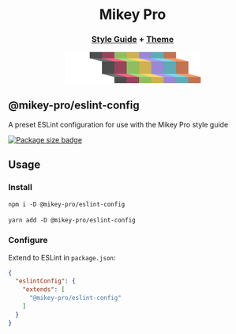 <div width="100%" align="center">
  <h1>
    <b>Mikey Pro</b>
  </h1>
  <h3>
    <a href="https://github.com/mikey-pro/style-guide">Style Guide</a>
    +
    <a href="https://github.com/mikey-pro/theme">Theme</a>
  </h3>
  <a href="https://github.com/mikey-pro">
    <img src="mikey-pro-logo.png" style="width: 275px" alt="Mikey Pro Logo" />
  </a>
  <br />
</div>

## **@mikey-pro/eslint-config**

A preset ESLint configuration for use with the Mikey Pro style guide

<a href="https://www.npmjs.com/package/@mikey-pro/eslint-config"><img src="https://img.shields.io/bundlephobia/min/@mikey-pro/eslint-config?color=9987d8&label=package%20size&logo=ok&style=for-the-badge" alt="Package size badge" width="20%" /></a>

## Usage

### Install

```shell
npm i -D @mikey-pro/eslint-config

yarn add -D @mikey-pro/eslint-config
```

### Configure

Extend to ESLint in `package.json`:

```json
{
  "eslintConfig": {
    "extends": [
      "@mikey-pro/eslint-config"
    ]
  }
}
```
